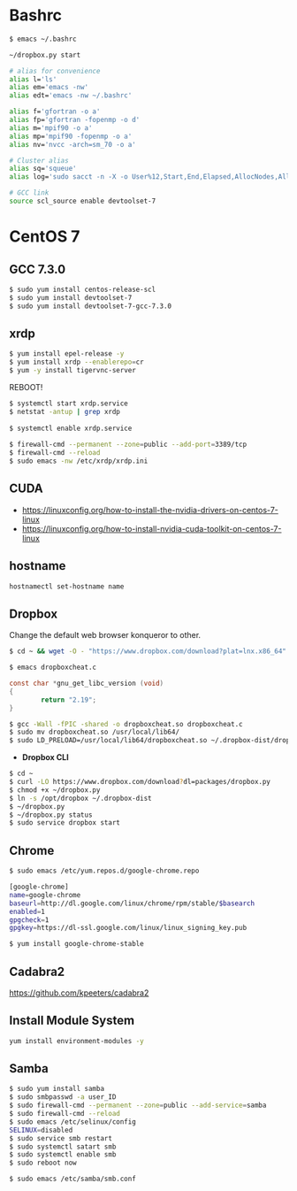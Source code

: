 # Bashrc

```sh
$ emacs ~/.bashrc
```
```bash
~/dropbox.py start

# alias for convenience
alias l='ls'
alias em='emacs -nw'
alias edt='emacs -nw ~/.bashrc'

alias f='gfortran -o a'
alias fp='gfortran -fopenmp -o d'
alias m='mpif90 -o a'
alias mp='mpif90 -fopenmp -o a'
alias nv='nvcc -arch=sm_70 -o a'

# Cluster alias
alias sq='squeue'
alias log='sudo sacct -n -X -o User%12,Start,End,Elapsed,AllocNodes,AllocCPUs,State -S 2018-11-23T12:00 -E 2018-11-23T18:00'

# GCC link
source scl_source enable devtoolset-7
```

# CentOS 7
## GCC 7.3.0
```sh
$ sudo yum install centos-release-scl
$ sudo yum install devtoolset-7
$ sudo yum install devtoolset-7-gcc-7.3.0
```

## xrdp
```sh
$ yum install epel-release -y
$ yum install xrdp --enablerepo=cr
$ yum -y install tigervnc-server
```
REBOOT!

```sh
$ systemctl start xrdp.service
$ netstat -antup | grep xrdp
 
$ systemctl enable xrdp.service
  
$ firewall-cmd --permanent --zone=public --add-port=3389/tcp
$ firewall-cmd --reload
$ sudo emacs -nw /etc/xrdp/xrdp.ini
```

## CUDA

- <https://linuxconfig.org/how-to-install-the-nvidia-drivers-on-centos-7-linux>
- <https://linuxconfig.org/how-to-install-nvidia-cuda-toolkit-on-centos-7-linux>

## hostname
```sh
hostnamectl set-hostname name
```

## Dropbox
Change the default web browser konqueror to other.
```sh
$ cd ~ && wget -O - "https://www.dropbox.com/download?plat=lnx.x86_64" | tar xzf -
```
```sh
$ emacs dropboxcheat.c
```
```c
const char *gnu_get_libc_version (void)
{
        return "2.19";
}
```
```sh
$ gcc -Wall -fPIC -shared -o dropboxcheat.so dropboxcheat.c
$ sudo mv dropboxcheat.so /usr/local/lib64/
$ sudo LD_PRELOAD=/usr/local/lib64/dropboxcheat.so ~/.dropbox-dist/dropboxd
```
- **Dropbox CLI**
```sh
$ cd ~
$ curl -LO https://www.dropbox.com/download?dl=packages/dropbox.py
$ chmod +x ~/dropbox.py
$ ln -s /opt/dropbox ~/.dropbox-dist
$ ~/dropbox.py
$ ~/dropbox.py status
$ sudo service dropbox start
```

## Chrome
```sh
$ sudo emacs /etc/yum.repos.d/google-chrome.repo
```
```sh
[google-chrome]
name=google-chrome
baseurl=http://dl.google.com/linux/chrome/rpm/stable/$basearch
enabled=1
gpgcheck=1
gpgkey=https://dl-ssl.google.com/linux/linux_signing_key.pub
```
```sh
$ yum install google-chrome-stable
```

## Cadabra2

<a href="https://github.com/kpeeters/cadabra2" target="_blank"> https://github.com/kpeeters/cadabra2 </a>

## Install Module System
```sh
yum install environment-modules -y
```

## Samba
```bash
$ sudo yum install samba
$ sudo smbpasswd -a user_ID
$ sudo firewall-cmd --permanent --zone=public --add-service=samba
$ sudo firewall-cmd --reload
$ sudo emacs /etc/selinux/config
SELINUX=disabled
$ sudo service smb restart
$ sudo systemctl satart smb
$ sudo systemctl enable smb
$ sudo reboot now
```
```bash
$ sudo emacs /etc/samba/smb.conf
```
